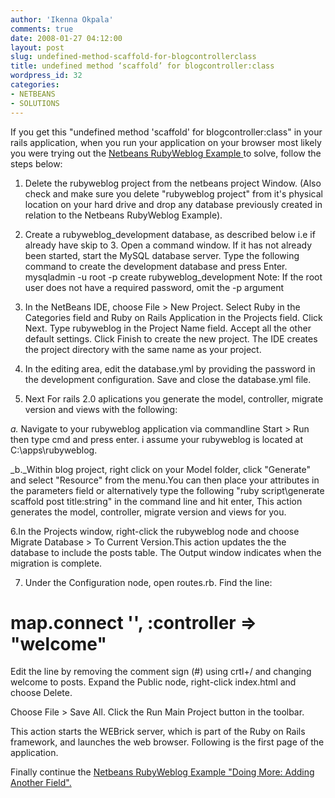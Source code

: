 ```yaml
---
author: 'Ikenna Okpala'
comments: true
date: 2008-01-27 04:12:00
layout: post
slug: undefined-method-scaffold-for-blogcontrollerclass
title: undefined method ‘scaffold’ for blogcontroller:class
wordpress_id: 32
categories:
- NETBEANS
- SOLUTIONS
---
```


If you get this "undefined method 'scaffold' for blogcontroller:class" in your rails application, when you run your application on your browser most likely you were trying out the [Netbeans RubyWeblog Example ](http://www.netbeans.org/kb/60/ruby/rapid-ruby-weblog.html)to solve, follow the steps below:

1. Delete the rubyweblog project from the netbeans project Window. (Also check and make sure you delete "rubyweblog project" from it's  physical location on your hard drive and drop any database previously created in relation to the Netbeans RubyWeblog Example).

<!--more-->

2. Create a rubyweblog_development database, as described below i.e if already have skip to 3.
Open a command window.
If it has not already been started, start the MySQL database server.
Type the following command to create the development database and press Enter.
mysqladmin -u root -p create rubyweblog_development
Note: If the root user does not have a required password, omit the -p argument

3. In the NetBeans IDE, choose File > New Project. Select Ruby in the Categories field and Ruby on Rails Application in the Projects field. Click Next. Type rubyweblog in the Project Name field. Accept all the other default settings. Click Finish to create the new project. The IDE creates the project directory with the same name as your project.

4. In the editing area, edit the database.yml by providing the password in the development configuration. Save and close the database.yml file.

5. Next For rails 2.0 aplications you generate the model, controller, migrate version and views with the following:

_a._ Navigate to your rubyweblog application via commandline Start > Run then type cmd and press enter. i assume your rubyweblog is located at C:\apps\rubyweblog.

_b._Within blog project, right click on your Model folder, click "Generate" and select "Resource" from the menu.You can then place your attributes in the parameters field or alternatively type the following "ruby script\generate scaffold post title:string" in the command line and hit enter, This action generates the model, controller, migrate version and views for you.

6.In the Projects window, right-click the rubyweblog node and choose Migrate Database > To Current Version.This action updates the the database to include the posts table. The Output window indicates when the migration is complete.

7. Under the Configuration node, open routes.rb. Find the line:

# map.connect '', :controller => "welcome"

Edit the line by removing the comment sign (#) using crtl+/ and changing welcome to posts. Expand the Public node, right-click index.html and choose Delete.

Choose File > Save All.
Click the Run Main Project button in the toolbar.

This action starts the WEBrick server, which is part of the Ruby on Rails framework, and launches the web browser. Following is the first page of the application.

Finally continue the [Netbeans RubyWeblog Example "Doing More: Adding Another Field".](http://www.netbeans.org/kb/60/ruby/rapid-ruby-weblog.html#08)
